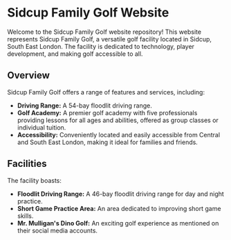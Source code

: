 # Sidcup Family Golf Website

Welcome to the Sidcup Family Golf website repository! This website represents Sidcup Family Golf, a versatile golf facility located in Sidcup, South East London. The facility is dedicated to technology, player development, and making golf accessible to all.

## Overview

Sidcup Family Golf offers a range of features and services, including:

- **Driving Range:** A 54-bay floodlit driving range.
- **Golf Academy:** A premier golf academy with five professionals providing lessons for all ages and abilities, offered as group classes or individual tuition.
- **Accessibility:** Conveniently located and easily accessible from Central and South East London, making it ideal for families and friends.

## Facilities

The facility boasts:

- **Floodlit Driving Range:** A 46-bay floodlit driving range for day and night practice.
- **Short Game Practice Area:** An area dedicated to improving short game skills.
- **Mr. Mulligan's Dino Golf:** An exciting golf experience as mentioned on their social media accounts.




